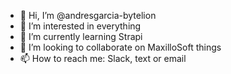 - 👋 Hi, I’m @andresgarcia-bytelion
- 👀 I’m interested in everything
- 🌱 I’m currently learning Strapi
- 💞️ I’m looking to collaborate on MaxilloSoft things
- 📫 How to reach me: Slack, text or email

<!---
andresgarcia-bytelion/andresgarcia-bytelion is a ✨ special ✨ repository because its `README.md` (this file) appears on your GitHub profile.
You can click the Preview link to take a look at your changes.
--->
